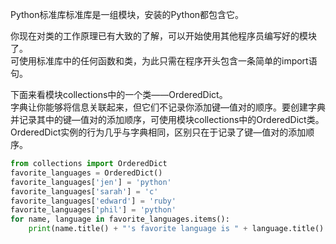 Python标准库标准库是一组模块，安装的Python都包含它。  

你现在对类的工作原理已有大致的了解，可以开始使用其他程序员编写好的模块了。  
可使用标准库中的任何函数和类，为此只需在程序开头包含一条简单的import语句。  

下面来看模块collections中的一个类——OrderedDict。  
字典让你能够将信息关联起来，但它们不记录你添加键—值对的顺序。要创建字典并记录其中的键—值对的添加顺序，可使用模块collections中的OrderedDict类。OrderedDict实例的行为几乎与字典相同，区别只在于记录了键—值对的添加顺序。  


```python
from collections import OrderedDict
favorite_languages = OrderedDict()
favorite_languages['jen'] = 'python'
favorite_languages['sarah'] = 'c'
favorite_languages['edward'] = 'ruby'
favorite_languages['phil'] = 'python'
for name, language in favorite_languages.items():
    print(name.title() + "'s favorite language is " + language.title() + ".")
```